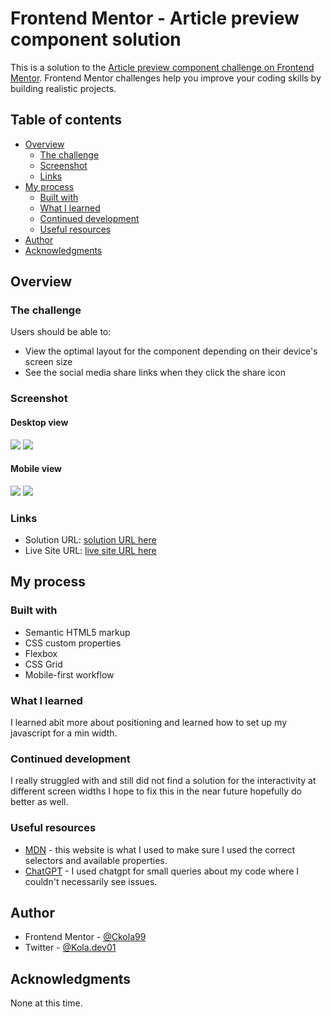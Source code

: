 # Frontend Mentor - Article preview component solution

This is a solution to the [Article preview component challenge on Frontend Mentor](https://www.frontendmentor.io/challenges/article-preview-component-dYBN_pYFT). Frontend Mentor challenges help you improve your coding skills by building realistic projects.

## Table of contents

- [Overview](#overview)
  - [The challenge](#the-challenge)
  - [Screenshot](#screenshot)
  - [Links](#links)
- [My process](#my-process)
  - [Built with](#built-with)
  - [What I learned](#what-i-learned)
  - [Continued development](#continued-development)
  - [Useful resources](#useful-resources)
- [Author](#author)
- [Acknowledgments](#acknowledgments)


## Overview

### The challenge

Users should be able to:

- View the optimal layout for the component depending on their device's screen size
- See the social media share links when they click the share icon

### Screenshot

#### Desktop view
![](./images/screencapture-127-0-0-1-5500-2024-05-27-00_00_43.png)
![](./images/screencapture-127-0-0-1-5500-2024-05-27-00_04_33.png)

#### Mobile view
![](./images/screencapture-127-0-0-1-5500-2024-05-27-00_02_00.png)
![](./images/screencapture-127-0-0-1-5500-2024-05-27-00_01_49.png)

### Links

- Solution URL: [solution URL here](https://www.frontendmentor.io/solutions/article-preview-component-made-with-html-css-and-js-8MCY0o16O3)
- Live Site URL: [live site URL here](https://ckola99.github.io/article-preview-component/)

## My process

### Built with

- Semantic HTML5 markup
- CSS custom properties
- Flexbox
- CSS Grid
- Mobile-first workflow

### What I learned

I learned abit more about positioning and learned how to set up my javascript for a min width.

### Continued development

I really struggled with and still did not find a solution for the interactivity at different screen widths I hope to fix this in the near future hopefully do better as well.

### Useful resources

- [MDN](https://developer.mozilla.org/en-US/) - this website is what I used to make sure I used the correct selectors and available properties.
- [ChatGPT](https://chatgpt.com) - I used chatgpt for small queries about my code where I couldn't necessarily see issues.

## Author

- Frontend Mentor - [@Ckola99](https://www.frontendmentor.io/profile/Ckola99)
- Twitter - [@Kola.dev01](https://www.twitter.com/KolaDev01)

## Acknowledgments

None at this time.
